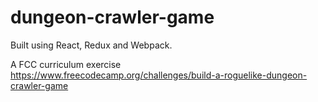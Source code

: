 # dungeon-crawler-game

Built using React, Redux and Webpack. 

A FCC curriculum exercise https://www.freecodecamp.org/challenges/build-a-roguelike-dungeon-crawler-game 
